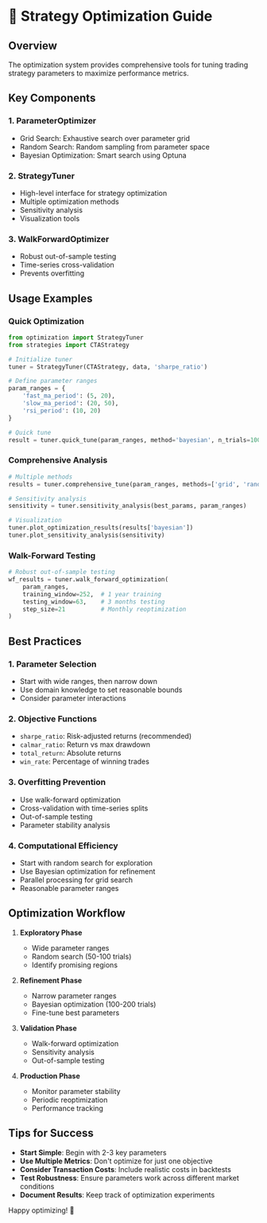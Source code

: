 
# 🎯 Strategy Optimization Guide

## Overview

The optimization system provides comprehensive tools for tuning trading strategy parameters to maximize performance metrics.

## Key Components

### 1. **ParameterOptimizer**
- Grid Search: Exhaustive search over parameter grid
- Random Search: Random sampling from parameter space  
- Bayesian Optimization: Smart search using Optuna

### 2. **StrategyTuner**
- High-level interface for strategy optimization
- Multiple optimization methods
- Sensitivity analysis
- Visualization tools

### 3. **WalkForwardOptimizer**
- Robust out-of-sample testing
- Time-series cross-validation
- Prevents overfitting

## Usage Examples

### Quick Optimization
```python
from optimization import StrategyTuner
from strategies import CTAStrategy

# Initialize tuner
tuner = StrategyTuner(CTAStrategy, data, 'sharpe_ratio')

# Define parameter ranges
param_ranges = {
    'fast_ma_period': (5, 20),
    'slow_ma_period': (20, 50),
    'rsi_period': (10, 20)
}

# Quick tune
result = tuner.quick_tune(param_ranges, method='bayesian', n_trials=100)
```

### Comprehensive Analysis
```python
# Multiple methods
results = tuner.comprehensive_tune(param_ranges, methods=['grid', 'random', 'bayesian'])

# Sensitivity analysis
sensitivity = tuner.sensitivity_analysis(best_params, param_ranges)

# Visualization
tuner.plot_optimization_results(results['bayesian'])
tuner.plot_sensitivity_analysis(sensitivity)
```

### Walk-Forward Testing
```python
# Robust out-of-sample testing
wf_results = tuner.walk_forward_optimization(
    param_ranges, 
    training_window=252,  # 1 year training
    testing_window=63,    # 3 months testing
    step_size=21          # Monthly reoptimization
)
```

## Best Practices

### 1. **Parameter Selection**
- Start with wide ranges, then narrow down
- Use domain knowledge to set reasonable bounds
- Consider parameter interactions

### 2. **Objective Functions**
- `sharpe_ratio`: Risk-adjusted returns (recommended)
- `calmar_ratio`: Return vs max drawdown
- `total_return`: Absolute returns
- `win_rate`: Percentage of winning trades

### 3. **Overfitting Prevention**
- Use walk-forward optimization
- Cross-validation with time-series splits
- Out-of-sample testing
- Parameter stability analysis

### 4. **Computational Efficiency**
- Start with random search for exploration
- Use Bayesian optimization for refinement
- Parallel processing for grid search
- Reasonable parameter ranges

## Optimization Workflow

1. **Exploratory Phase**
   - Wide parameter ranges
   - Random search (50-100 trials)
   - Identify promising regions

2. **Refinement Phase**
   - Narrow parameter ranges
   - Bayesian optimization (100-200 trials)
   - Fine-tune best parameters

3. **Validation Phase**
   - Walk-forward optimization
   - Sensitivity analysis
   - Out-of-sample testing

4. **Production Phase**
   - Monitor parameter stability
   - Periodic reoptimization
   - Performance tracking

## Tips for Success

- **Start Simple**: Begin with 2-3 key parameters
- **Use Multiple Metrics**: Don't optimize for just one objective
- **Consider Transaction Costs**: Include realistic costs in backtests
- **Test Robustness**: Ensure parameters work across different market conditions
- **Document Results**: Keep track of optimization experiments

Happy optimizing! 🚀
